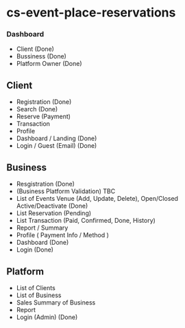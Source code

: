 # cs-event-place-reservations


### Dashboard
- Client (Done)
- Bussiness (Done)
- Platform Owner (Done)

## Client
 - Registration (Done)
 - Search (Done)
 - Reserve (Payment)
 - Transaction
 - Profile
 - Dashboard / Landing (Done)
 - Login / Guest (Email) (Done)
 
 ## Business
 - Resgistration (Done)
  -  (Business Platform Validation) TBC
 - List of Events Venue (Add, Update, Delete), Open/Closed Active/Deactivate (Done)
 - List Reservation (Pending)
 - List Transaction (Paid, Confirmed, Done, History)
 - Report / Summary
 - Profile ( Payment Info / Method )
 - Dashboard (Done)
 - Login (Done)
 
 ## Platform
 - List of Clients
 - List of Business
 - Sales Summary of Business
 - Report
 - Login (Admin) (Done)

